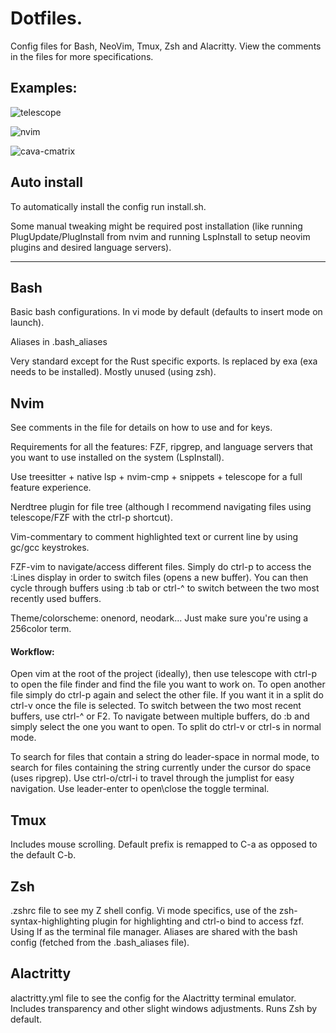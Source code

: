 # Dotfiles.


Config files for Bash, NeoVim, Tmux, Zsh and Alacritty.
View the comments in the files for more specifications.



## Examples:


![telescope](https://user-images.githubusercontent.com/39924874/160036224-b64a3aee-d09a-4adc-a640-4fa27c846bda.png)


![nvim](https://user-images.githubusercontent.com/39924874/160037643-d9ce55ee-cf80-4e58-a513-9a9d3ce8cedb.png)


![cava-cmatrix](https://user-images.githubusercontent.com/39924874/160253252-b8231c1a-db07-4dbe-b1ad-a2ef0ed03af9.png)

## Auto install


To automatically install the config run install.sh.



Some manual tweaking might be required post installation
(like running PlugUpdate/PlugInstall from nvim and running
LspInstall to setup neovim plugins and desired language servers).


---


## Bash


Basic bash configurations. In vi mode by default (defaults to insert mode on launch).


Aliases in .bash_aliases


Very standard except for the Rust specific exports. ls replaced by exa (exa needs
to be installed). Mostly unused (using zsh).


## Nvim


See comments in the file for details on how to use and for keys.


Requirements for all the features: FZF, ripgrep,
and language servers that you want to use installed on the system (LspInstall).


Use treesitter + native lsp + nvim-cmp + snippets + telescope
for a full feature experience.


Nerdtree plugin for file tree (although I recommend navigating files using telescope/FZF
with the ctrl-p shortcut).


Vim-commentary to comment highlighted text or current line by 
using gc/gcc keystrokes.


FZF-vim to navigate/access different files. Simply do ctrl-p to access the :Lines
display in order to switch files (opens a new buffer). You can then cycle through
buffers using :b tab or ctrl-^ to switch between the two most recently used
buffers.


Theme/colorscheme: onenord, neodark... Just make sure you're using a 256color term.


#### Workflow:


Open vim at the root of the project (ideally), then use
telescope with ctrl-p to open the file finder and find the file you want to work
on. To open another file simply do
ctrl-p again and select the other file. If you want it in a split do ctrl-v
once the file is selected. To switch between the two
most recent buffers, use ctrl-^ or F2.
To navigate between multiple buffers, do :b <tab> and
simply select the one you want to open. To split do ctrl-v or ctrl-s in normal mode.

To search for files that contain a string do leader-space in normal mode,
to search for files containing the string currently under the cursor do space
(uses ripgrep).
Use ctrl-o/ctrl-i to travel through the jumplist for easy
navigation.
Use leader-enter to open\close the toggle terminal.


## Tmux


Includes mouse scrolling. Default prefix is remapped to C-a as 
opposed to the default C-b.


## Zsh


.zshrc file to see my Z shell config.
Vi mode specifics, use of the zsh-syntax-highlighting plugin 
for highlighting and ctrl-o bind to access fzf. Using lf
as the terminal file manager. Aliases are
shared with the bash config (fetched from
the .bash_aliases file).


## Alactritty


alactritty.yml file to see the config for the
Alactritty terminal emulator. Includes transparency and 
other slight windows adjustments. Runs Zsh by default.
